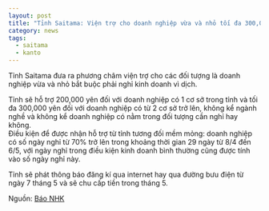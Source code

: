 ```yaml
---
layout: post
title: "Tỉnh Saitama: Viện trợ cho doanh nghiệp vừa và nhỏ tối đa 300,000 yên"
category: news
tags: 
  - saitama
  - kanto
---
```

Tỉnh Saitama đưa ra phương châm viện trợ cho các đối tượng là doanh nghiệp vừa và nhỏ bắt buộc phải nghỉ kinh doanh vì dịch.

Tỉnh sẽ hỗ trợ 200,000 yên đối với doanh nghiệp có 1 cơ sở trong tỉnh và tối đa 300,000 yên đối với doanh nghiệp có từ 2 cơ sở trở lên, không kể ngành nghề và không kể doanh nghiệp có nằm trong đối tượng cần nghỉ hay không.  
Điều kiện để được nhận hỗ trợ từ tỉnh tương đối mềm mỏng: doanh nghiệp có số ngày nghỉ từ 70% trở lên trong khoảng thời gian 29 ngày từ 8/4 đến 6/5, với ngày nghỉ trong điều kiện kinh doanh bình thường cũng được tính vào số ngày nghỉ này.

Tỉnh sẽ phát thông báo đăng kí qua internet hay qua đường bưu điện từ ngày 7 tháng 5 và sẽ chu cấp tiền trong tháng 5.

Nguồn: [Báo NHK](https://www3.nhk.or.jp/lnews/saitama/20200422/1100008288.html)